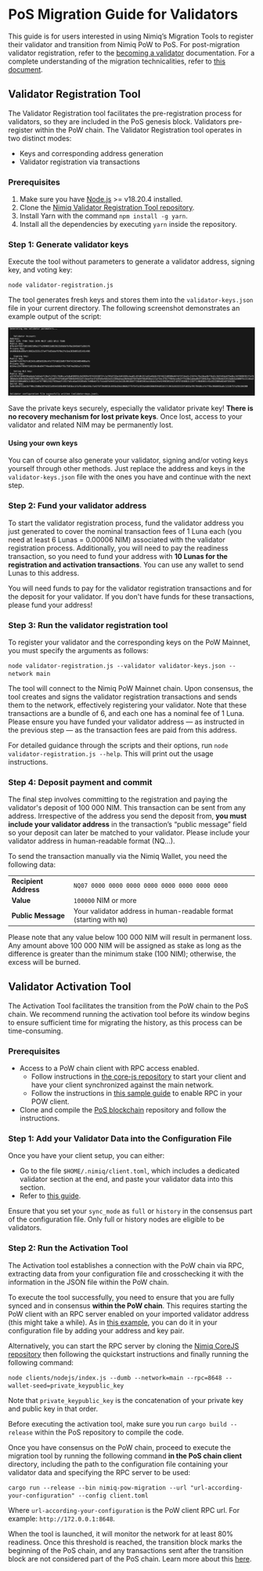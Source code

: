 # PoS Migration Guide for Validators

This guide is for users interested in using Nimiq’s Migration Tools to register their validator and transition from Nimiq PoW to PoS. For post-migration validator registration, refer to the [becoming a validator](/build/set-up-your-own-node/becoming-a-validator.md) documentation. For a complete understanding of the migration technicalities, refer to [this document](migration-technical-details).

## Validator Registration Tool

The Validator Registration tool facilitates the pre-registration process for validators, so they are included in the PoS genesis block. Validators pre-register within the PoW chain. The Validator Registration tool operates in two distinct modes:

- Keys and corresponding address generation
- Validator registration via transactions

### Prerequisites

1. Make sure you have [Node.js](https://nodejs.org) >= v18.20.4 installed.
2. Clone the [Nimiq Validator Registration Tool repository](https://github.com/nimiq/validator-registration-tool).
3. Install Yarn with the command `npm install -g yarn`.
4. Install all the dependencies by executing `yarn` inside the repository.

### Step 1: Generate validator keys

Execute the tool without parameters to generate a validator address, signing key, and voting key:

```shell
node validator-registration.js
```

The tool generates fresh keys and stores them into the `validator-keys.json` file in your current directory. The following screenshot demonstrates an example output of the script:

<img class="object-contain max-h-[max(80vh,220px)]" src="/assets/images/migration/migration.png" alt="Validator example keys" />

<Callout type='tip'>

Save the private keys securely, especially the validator private key! **There is no recovery mechanism for lost private keys**. Once lost, access to your validator and related NIM may be permanently lost.

</Callout>

#### Using your own keys

You can of course also generate your validator, signing and/or voting keys yourself through other methods. Just replace the address and keys in the `validator-keys.json` file with the ones you have and continue with the next step.

### Step 2: Fund your validator address

To start the validator registration process, fund the validator address you just generated to cover the nominal transaction fees of 1 Luna each (you need at least 6 Lunas = 0.00006 NIM) associated with the validator registration process. Additionally, you will need to pay the readiness transaction, so you need to fund your address with **10 Lunas for the registration and activation transactions**. You can use any wallet to send Lunas to this address.

<Callout type='info'>

You will need funds to pay for the validator registration transactions and for the deposit for your validator. If you don't have funds for these transactions, please fund your address!

</Callout>

### Step 3: Run the validator registration tool

To register your validator and the corresponding keys on the PoW Mainnet, you must specify the arguments as follows:

```shell
node validator-registration.js --validator validator-keys.json --network main
```

The tool will connect to the Nimiq PoW Mainnet chain. Upon consensus, the tool creates and signs the validator registration transactions and sends them to the network, effectively registering your validator. Note that these transactions are a bundle of 6, and each one has a nominal fee of 1 Luna. Please ensure you have funded your validator address &mdash; as instructed in the previous step &mdash; as the transaction fees are paid from this address.

For detailed guidance through the scripts and their options, run `node validator-registration.js --help`. This will print out the usage instructions.

### Step 4: Deposit payment and commit

The final step involves committing to the registration and paying the validator's deposit of 100 000 NIM. This transaction can be sent from any address. Irrespective of the address you send the deposit from, **you must include your validator address** in the transaction’s “public message” field so your deposit can later be matched to your validator. Please include your validator address in human-readable format (NQ...).

To send the transaction manually via the Nimiq Wallet, you need the following data:

|                       |                                                                      |
| --------------------- | -------------------------------------------------------------------- |
| **Recipient Address** | `NQ07 0000 0000 0000 0000 0000 0000 0000 0000`                       |
| **Value**             | `100000` NIM or more                                                 |
| **Public Message**    | Your validator address in human-readable format (starting with `NQ`) |

<Callout type='warning'>

Please note that any value below 100 000 NIM will result in permanent loss. Any amount above 100 000 NIM will be assigned as stake as long as the difference is greater than the minimum stake (100 NIM); otherwise, the excess will be burned.

</Callout>

## Validator Activation Tool

The Activation Tool facilitates the transition from the PoW chain to the PoS chain. We recommend running the activation tool before its window begins to ensure sufficient time for migrating the history, as this process can be time-consuming.

### Prerequisites

- Access to a PoW chain client with RPC access enabled.
  - Follow instructions in [the core-js repository](https://github.com/nimiq/core-js) to start your client and have your client synchronized against the main network.
  - Follow the instructions in [this sample guide](https://github.com/nimiq/core-js/blob/master/clients/nodejs/sample.conf) to enable RPC in your POW client.
- Clone and compile the [PoS blockchain](https://github.com/nimiq/core-rs-albatross?tab=readme-ov-file#installation) repository and follow the instructions.

### Step 1:  Add your Validator Data into the Configuration File

Once you have your client setup, you can either:

- Go to the file `$HOME/.nimiq/client.toml`, which includes a dedicated validator section at the end, and paste your validator data into this section.
- Refer to [this guide](/build/set-up-your-own-node/becoming-a-validator.md#configuration).

Ensure that you set your `sync_mode` as `full` or `history` in the consensus part of the configuration file. Only full or history nodes are eligible to be validators.

### Step 2:  Run the Activation Tool

The Activation tool establishes a connection with the PoW chain via RPC, extracting data from your configuration file and crosschecking it with the information in the JSON file within the PoW chain.

To execute the tool successfully, you need to ensure that you are fully synced and in consensus **within the PoW chain**. This requires starting the PoW client with an RPC server enabled on your imported validator address (this might take a while). As in [this example](https://github.com/nimiq/core-js/blob/master/clients/nodejs/sample.conf#L163), you can do it in your configuration file by adding your address and key pair.

Alternatively, you can start the RPC server by cloning the [Nimiq CoreJS repository](https://github.com/nimiq/core-js?tab=readme-ov-file#quickstart) then following the quickstart instructions and finally running the following command:

```shell
node clients/nodejs/index.js --dumb --network=main --rpc=8648 --wallet-seed=private_keypublic_key
```

Note that `private_keypublic_key` is the concatenation of your private key and public key in that order.

Before executing the activation tool, make sure you run ```cargo build --release``` within the PoS repository to compile the code.

Once you have consensus on the PoW chain, proceed to execute the migration tool by running the following command **in the PoS chain client** directory, including the path to the configuration file containing your validator data and specifying the RPC server to be used:

```shell
cargo run --release --bin nimiq-pow-migration --url "url-according-your-configuration" --config client.toml
```

Where `url-according-your-configuration` is the PoW client RPC url. For example: `http://172.0.0.1:8648`.

When the tool is launched, it will monitor the network for at least 80% readiness. Once this threshold is reached, the transition block marks the beginning of the PoS chain, and any transactions sent after the transition block are not considered part of the PoS chain. Learn more about this [here](/migration/migration-technical-details.md).
